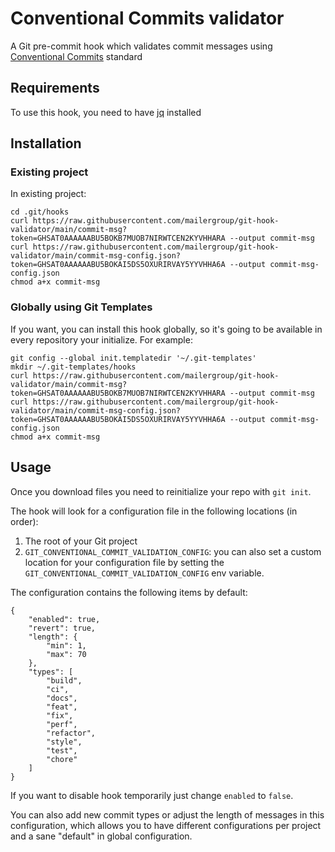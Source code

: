 # Conventional Commits validator

A Git pre-commit hook which validates commit messages using [Conventional Commits](https://www.conventionalcommits.org/) standard

## Requirements
To use this hook, you need to have [jq](https://stedolan.github.io/jq/download/) installed

## Installation

### Existing project
In existing project:
```
cd .git/hooks
curl https://raw.githubusercontent.com/mailergroup/git-hook-validator/main/commit-msg?token=GHSAT0AAAAAABU5BOKB7MUOB7NIRWTCEN2KYVHHARA --output commit-msg
curl https://raw.githubusercontent.com/mailergroup/git-hook-validator/main/commit-msg-config.json?token=GHSAT0AAAAAABU5BOKAI5DS5OXURIRVAY5YYVHHA6A --output commit-msg-config.json
chmod a+x commit-msg
```

### Globally using Git Templates
If you want, you can install this hook globally, so it's going to be available in every repository your initialize. For example:

```
git config --global init.templatedir '~/.git-templates'
mkdir ~/.git-templates/hooks
curl https://raw.githubusercontent.com/mailergroup/git-hook-validator/main/commit-msg?token=GHSAT0AAAAAABU5BOKB7MUOB7NIRWTCEN2KYVHHARA --output commit-msg
curl https://raw.githubusercontent.com/mailergroup/git-hook-validator/main/commit-msg-config.json?token=GHSAT0AAAAAABU5BOKAI5DS5OXURIRVAY5YYVHHA6A --output commit-msg-config.json
chmod a+x commit-msg
```

## Usage
Once you download files you need to reinitialize your repo with `git init`. 

The hook will look for a configuration file in the following locations (in order):
1. The root of your Git project
2. `GIT_CONVENTIONAL_COMMIT_VALIDATION_CONFIG`: you can also set a custom location for your configuration file by setting the `GIT_CONVENTIONAL_COMMIT_VALIDATION_CONFIG` env variable.

The configuration contains the following items by default:
```
{
    "enabled": true,
    "revert": true,
    "length": {
        "min": 1,
        "max": 70
    },
    "types": [
        "build",
        "ci",
        "docs",
        "feat",
        "fix",
        "perf",
        "refactor",
        "style",
        "test",
        "chore"
    ]
}
```
If you want to disable hook temporarily just change `enabled` to `false`.

You can also add new commit types or adjust the length of messages in this configuration, which allows you to have different configurations per project and a sane "default" in global configuration.